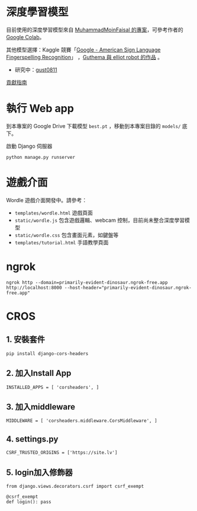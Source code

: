 # 深度學習模型
目前使用的深度學習模型來自 [MuhammadMoinFaisal 的專案](https://github.com/MuhammadMoinFaisal/Sign-Language-Alphabets-Detection-and-Recongition-using-YOLOv8)，可參考作者的 [Google Colab](https://colab.research.google.com/drive/1ITdJrATdpu3zE99HYPXZ42exQWLrWRp0?usp=sharing#scrollTo=Ep7iJPcKwuCx)。

其他模型選擇：Kaggle 競賽「[Google - American Sign Language Fingerspelling Recognition](https://www.kaggle.com/competitions/asl-fingerspelling)」 ，[Guthema 與 elliot robot 的作品](https://www.kaggle.com/code/gusthema/asl-fingerspelling-recognition-w-tensorflow) 。
- 研究中：[gust0811](https://www.kaggle.com/code/siniuho/gust0811)
 
[貢獻指南](CONTRIBUTING.md)

# 執行 Web app
到本專案的 Google Drive 下載模型 `best.pt` ，移動到本專案目錄的 `models/` 底下。

啟動 Django 伺服器
```shell
python manage.py runserver
```

<!-- 靜態文件收集（會收集到 `public/assets`，開發模式下還不需要）
```shell
python manage.py collectstatic
``` -->

# 遊戲介面

Wordle 遊戲介面開發中。請參考：
- `templates/wordle.html` 遊戲頁面
- `static/wordle.js` 包含遊戲邏輯、webcam 控制，目前尚未整合深度學習模型
- `static/wordle.css` 包含畫面元素，如鍵盤等
- `templates/tutorial.html` 手語教學頁面

# ngrok

```
ngrok http --domain=primarily-evident-dinosaur.ngrok-free.app http://localhost:8000 --host-header="primarily-evident-dinosaur.ngrok-free.app"
```

# CROS

## 1. 安裝套件

```
pip install django-cors-headers
```

## 2. 加入Install App
```
INSTALLED_APPS = [ 'corsheaders', ]
```

## 3. 加入middleware
```
MIDDLEWARE = [ 'corsheaders.middleware.CorsMiddleware', ]
```

## 4. settings.py
```
CSRF_TRUSTED_ORIGINS = ['https://site.lv']
```

## 5. login加入修飾器
```
from django.views.decorators.csrf import csrf_exempt

@csrf_exempt 
def login(): pass
```